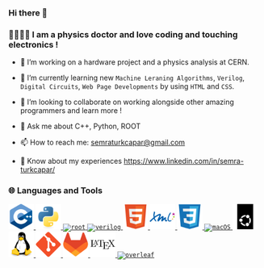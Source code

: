 ### Hi there 👋

### 👩‍🔬👩‍💻 I am a physics doctor and love coding and touching electronics !

- 🔭 I’m working on a hardware project and a physics analysis at CERN.
  
- 🌱 I’m currently learning new ```Machine Leraning Algorithms```, ```Verilog```, ```Digital Circuits```, ```Web Page Developments``` by using ```HTML``` and ```CSS```.
  
- 👯 I’m looking to collaborate on working alongside other amazing programmers and learn more !
  
- 💬 Ask me about C++, Python, ROOT
  
- 📫 How to reach me: semraturkcapar@gmail.com
  
- 📄 Know about my experiences https://www.linkedin.com/in/semra-turkcapar/

### 🌐 Languages and Tools
<p align="left">  
    <a href="https://www.w3schools.com/cpp/" target="_blank"> 
        <code><img src="https://raw.githubusercontent.com/devicons/devicon/2809b567852a4648062a2d3e7c1c531367458c0b/icons/cplusplus/cplusplus-original.svg" alt="cpp" width="50" height="50"/></code> 
    </a> 
    <a href="https://www.w3schools.com/python/default.asp" target="_blank"> 
        <code><img src="https://raw.githubusercontent.com/devicons/devicon/2809b567852a4648062a2d3e7c1c531367458c0b/icons/python/python-original.svg" alt="python" width="50" height="50"/></code> 
    </a> 
    <a href="https://root.cern/" target="_blank"> 
       <code><img src="https://raw.githubusercontent.com/devicons/devicon/2809b567852a4648062a2d3e7c1c531367458c0b/icons/root/root-original.svg" alt="root" width="50" height="50"/></code> 
    </a>
    <a href="https://www.amazon.com/Verilog-Example-Concise-Introduction-Design/dp/0983497303" target="_blank"> 
        <code><img src=" " alt="verilog" width="50" height="50"/></code> 
    </a>
    <a href="https://www.w3schools.com/html/default.asp" target="_blank"> 
        <code><img src="https://raw.githubusercontent.com/devicons/devicon/2809b567852a4648062a2d3e7c1c531367458c0b/icons/html5/html5-original.svg" alt="html" width="50" height="50"/></code> 
    </a>
    <a href="https://www.w3schools.com/xml/default.asp" target="_blank"> 
        <code><img src="https://raw.githubusercontent.com/devicons/devicon/2809b567852a4648062a2d3e7c1c531367458c0b/icons/xml/xml-original.svg" alt="xml" width="50" height="50"/></code> 
    </a>
    <a href="https://www.w3schools.com/css/" target="_blank"> 
        <code><img src="https://raw.githubusercontent.com/devicons/devicon/2809b567852a4648062a2d3e7c1c531367458c0b/icons/css3/css3-original.svg" alt="css" width="50" height="50"/></code>  
    </a>
    <a href="https://support.apple.com/guide/mac-help/welcome/mac" target="_blank"> 
        <code><img src="https://raw.githubusercontent.com/devicons/devicon/2809b567852a4648062a2d3e7c1c531367458c0b/icons/macos/macos-original.svg" alt="macOS" width="50" height="50"/></code>  
    </a>
    <a href="https://ubuntu.com/tutorials" target="_blank"> 
        <code><img src="https://raw.githubusercontent.com/devicons/devicon/2809b567852a4648062a2d3e7c1c531367458c0b/icons/ubuntu/ubuntu-plain.svg" alt="ubuntu" width="50" height="50"/></code>  
    </a>
    <a href="https://ubuntu.com/tutorials/command-line-for-beginners#5-moving-and-manipulating-files" target="_blank"> 
        <code><img src="https://raw.githubusercontent.com/devicons/devicon/2809b567852a4648062a2d3e7c1c531367458c0b/icons/linux/linux-original.svg" alt="linux" width="50" height="50"/></code> 
    </a>
    <a href="https://docs.github.com/en/get-started/quickstart/hello-world" target="_blank"> 
        <code><img src="https://raw.githubusercontent.com/devicons/devicon/2809b567852a4648062a2d3e7c1c531367458c0b/icons/git/git-original.svg" alt="gitHub" width="50" height="50"/></code> 
    </a>
    <a href="https://docs.gitlab.com/ee/tutorials/" target="_blank"> 
        <code><img src="https://raw.githubusercontent.com/devicons/devicon/2809b567852a4648062a2d3e7c1c531367458c0b/icons/gitlab/gitlab-original.svg" alt="gitLab" width="50" height="50"/></code>  
    </a>
    <a href="https://www.colorado.edu/aps/sites/default/files/attached-files/latex_primer.pdf" target="_blank"> 
        <code><img src="https://raw.githubusercontent.com/devicons/devicon/2809b567852a4648062a2d3e7c1c531367458c0b/icons/latex/latex-original.svg" alt="latex" width="50" height="50"/></code> 
    </a>
    <a href="https://www.overleaf.com/learn/latex/Learn_LaTeX_in_30_minutes" target="_blank"> 
        <code><img src="https://raw.githubusercontent.com/devicons/devicon/2809b567852a4648062a2d3e7c1c531367458c0b/icons/overleaf/overleaf-original.svg" alt="overleaf" width="50" height="50"/></code>  
    </a>    
</p>







